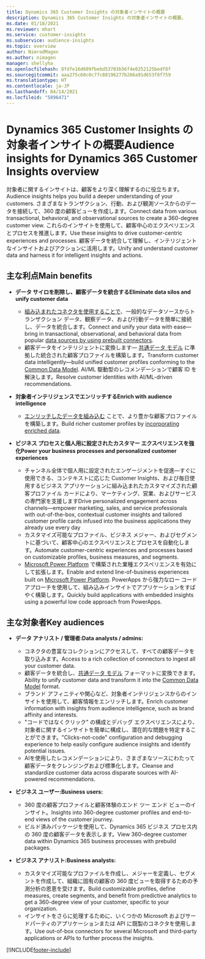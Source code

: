 ```yaml
---
title: Dynamics 365 Customer Insights の対象者インサイトの概要
description: Dynamics 365 Customer Insights の対象者インサイトの概要。
ms.date: 01/18/2021
ms.reviewer: mhart
ms.service: customer-insights
ms.subservice: audience-insights
ms.topic: overview
author: NimrodMagen
ms.author: nimagen
manager: shellyha
ms.openlocfilehash: 8fdfe16d609fbebd53703b56f4e0252125bedf8f
ms.sourcegitcommit: aaa275c60c0c77c88196277b266a91d653f8f759
ms.translationtype: HT
ms.contentlocale: ja-JP
ms.lasthandoff: 04/14/2021
ms.locfileid: "5896471"
---
```

# <a name="audience-insights-for-dynamics-365-customer-insights-overview"></a><span data-ttu-id="6d63f-103">Dynamics 365 Customer Insights の対象者インサイトの概要</span><span class="sxs-lookup"><span data-stu-id="6d63f-103">Audience insights for Dynamics 365 Customer Insights overview</span></span>

<span data-ttu-id="6d63f-104">対象者に関するインサイトは、顧客をより深く理解するのに役立ちます。</span><span class="sxs-lookup"><span data-stu-id="6d63f-104">Audience insights helps you build a deeper understanding of your customers.</span></span> <span data-ttu-id="6d63f-105">さまざまなトランザクション、行動、および観測ソースからのデータを接続して、360 度の顧客ビューを作成します。</span><span class="sxs-lookup"><span data-stu-id="6d63f-105">Connect data from various transactional, behavioral, and observational sources to create a 360-degree customer view.</span></span> <span data-ttu-id="6d63f-106">これらのインサイトを使用して、顧客中心のエクスペリエンスとプロセスを推進します。</span><span class="sxs-lookup"><span data-stu-id="6d63f-106">Use these insights to drive customer-centric experiences and processes.</span></span> <span data-ttu-id="6d63f-107">顧客データを統合して理解し、インテリジェントなインサイトおよびアクションに活用します。</span><span class="sxs-lookup"><span data-stu-id="6d63f-107">Unify and understand customer data and harness it for intelligent insights and actions.</span></span>

## <a name="main-benefits"></a><span data-ttu-id="6d63f-108">主な利点</span><span class="sxs-lookup"><span data-stu-id="6d63f-108">Main benefits</span></span> 

- <span data-ttu-id="6d63f-109">**データ サイロを削除し、顧客データを統合する**</span><span class="sxs-lookup"><span data-stu-id="6d63f-109">**Eliminate data silos and unify customer data**</span></span>

  - <span data-ttu-id="6d63f-110">[組み込まれたコネクタを使用することで](data-sources.md)、一般的なデータソースからトランザクション データ、観察データ、および行動データを簡単に接続し、データを統合します。</span><span class="sxs-lookup"><span data-stu-id="6d63f-110">Connect and unify your data with ease—bring in transactional, observational, and behavioral data from popular [data sources by using prebuilt connectors](data-sources.md).</span></span>
  - <span data-ttu-id="6d63f-111">顧客データをインテリジェントに変換します— [共通データ モデル](/common-data-model/) に準拠した統合された顧客プロファイルを構築します。</span><span class="sxs-lookup"><span data-stu-id="6d63f-111">Transform customer data intelligently—build unified customer profiles conforming to the [Common Data Model](/common-data-model/).</span></span> <span data-ttu-id="6d63f-112">AI/ML 駆動型のレコメンデーションで顧客 ID を解決します。</span><span class="sxs-lookup"><span data-stu-id="6d63f-112">Resolve customer identities with AI/ML-driven recommendations.</span></span>

- <span data-ttu-id="6d63f-113">**対象者インテリジェンスでエンリッチする**</span><span class="sxs-lookup"><span data-stu-id="6d63f-113">**Enrich with audience intelligence**</span></span>

  - <span data-ttu-id="6d63f-114">[エンリッチしたデータを組み込む](enrichment-hub.md) ことで、より豊かな顧客プロファイルを構築します。</span><span class="sxs-lookup"><span data-stu-id="6d63f-114">Build richer customer profiles by [incorporating enriched data](enrichment-hub.md).</span></span>  

- <span data-ttu-id="6d63f-115">**ビジネス プロセスと個人用に設定されたカスタマー エクスペリエンスを強化**</span><span class="sxs-lookup"><span data-stu-id="6d63f-115">**Power your business processes and personalized customer experiences**</span></span>

  - <span data-ttu-id="6d63f-116">チャンネル全体で個人用に設定されたエンゲージメントを促進—すぐに使用できる、コンテキストに応じた Customer Insights、および毎日使用するビジネス アプリケーションに組み込まれたカスタマイズされた顧客プロファイル カードにより、マーケティング、営業、およびサービスの専門家を支援します</span><span class="sxs-lookup"><span data-stu-id="6d63f-116">Drive personalized engagement across channels—empower marketing, sales, and service professionals with out-of-the-box, contextual customer insights and tailored customer profile cards infused into the business applications they already use every day</span></span>
  - <span data-ttu-id="6d63f-117">カスタマイズ可能なプロファイル、ビジネス メジャー、およびセグメントに基づいて、顧客中心のエクスペリエンスとプロセスを自動化します。</span><span class="sxs-lookup"><span data-stu-id="6d63f-117">Automate customer-centric experiences and processes based on customizable profiles, business measures, and segments.</span></span>
  - <span data-ttu-id="6d63f-118">[Microsoft Power Platform](https://powerplatform.microsoft.com/) で構築された業種エクスペリエンスを有効にして拡張します。</span><span class="sxs-lookup"><span data-stu-id="6d63f-118">Enable and extend line-of-business experiences built on [Microsoft Power Platform](https://powerplatform.microsoft.com/).</span></span> <span data-ttu-id="6d63f-119">PowerApps から強力なロー コード アプローチを使用して、組み込みインサイトでアプリケーションをすばやく構築します。</span><span class="sxs-lookup"><span data-stu-id="6d63f-119">Quickly build applications with embedded insights using a powerful low code approach from PowerApps.</span></span>  

## <a name="key-audiences"></a><span data-ttu-id="6d63f-120">主な対象者</span><span class="sxs-lookup"><span data-stu-id="6d63f-120">Key audiences</span></span>

- <span data-ttu-id="6d63f-121">**データ アナリスト / 管理者:**</span><span class="sxs-lookup"><span data-stu-id="6d63f-121">**Data analysts / admins:**</span></span>

  - <span data-ttu-id="6d63f-122">コネクタの豊富なコレクションにアクセスして、すべての顧客データを取り込みます。</span><span class="sxs-lookup"><span data-stu-id="6d63f-122">Access to a rich collection of connectors to ingest all your customer data.</span></span>
  - <span data-ttu-id="6d63f-123">顧客データを統合し、[共通データ モデル](/common-data-model/) フォーマットに変換できます。</span><span class="sxs-lookup"><span data-stu-id="6d63f-123">Ability to unify customer data and transform it into the [Common Data Model](/common-data-model/) format.</span></span>
  - <span data-ttu-id="6d63f-124">ブランド アフィニティや関心など、対象者インテリジェンスからのインサイトを使用して、顧客情報をエンリッチします。</span><span class="sxs-lookup"><span data-stu-id="6d63f-124">Enrich customer information with insights from audience intelligence, such as brand affinity and interests.</span></span>
  - <span data-ttu-id="6d63f-125">"コードではなくクリック" の構成とデバッグ エクスペリエンスにより、対象者に関するインサイトを簡単に構成し、潜在的な問題を特定することができます。</span><span class="sxs-lookup"><span data-stu-id="6d63f-125">"Clicks-not-code" configuration and debugging experience to help easily configure audience insights and identify potential issues.</span></span>
  - <span data-ttu-id="6d63f-126">AIを使用したレコメンデーションにより、さまざまなソースにわたって顧客データをクレンジングおよび標準化します。</span><span class="sxs-lookup"><span data-stu-id="6d63f-126">Cleanse and standardize customer data across disparate sources with AI-powered recommendations.</span></span>  

- <span data-ttu-id="6d63f-127">**ビジネス ユーザー:**</span><span class="sxs-lookup"><span data-stu-id="6d63f-127">**Business users:**</span></span>

  - <span data-ttu-id="6d63f-128">360 度の顧客プロファイルと顧客体験のエンド ツー エンド ビューのインサイト。</span><span class="sxs-lookup"><span data-stu-id="6d63f-128">Insights into 360-degree customer profiles and end-to-end views of the customer journey.</span></span>
  - <span data-ttu-id="6d63f-129">ビルド済みパッケージを使用して、Dynamics 365 ビジネス プロセス内の 360 度の顧客データを表示します。</span><span class="sxs-lookup"><span data-stu-id="6d63f-129">View 360-degree customer data within Dynamics 365 business processes with prebuild packages.</span></span>

- <span data-ttu-id="6d63f-130">**ビジネス アナリスト:**</span><span class="sxs-lookup"><span data-stu-id="6d63f-130">**Business analysts:**</span></span>

  - <span data-ttu-id="6d63f-131">カスタマイズ可能なプロファイルを作成し、メジャーを定義し、セグメントを作成して、組織に固有の顧客の 360 度ビューを取得するための予測分析の恩恵を受けます。</span><span class="sxs-lookup"><span data-stu-id="6d63f-131">Build customizable profiles, define measures, create segments, and benefit from predictive analytics to get a 360-degree view of your customer, specific to your organization.</span></span>  
  - <span data-ttu-id="6d63f-132">インサイトをさらに処理するために、いくつかの Microsoft およびサードパーティのアプリケーションまたは API に既製のコネクタを使用します。</span><span class="sxs-lookup"><span data-stu-id="6d63f-132">Use out-of-box connectors for several Microsoft and third-party applications or APIs to further process the insights.</span></span>


[!INCLUDE[footer-include](../includes/footer-banner.md)]